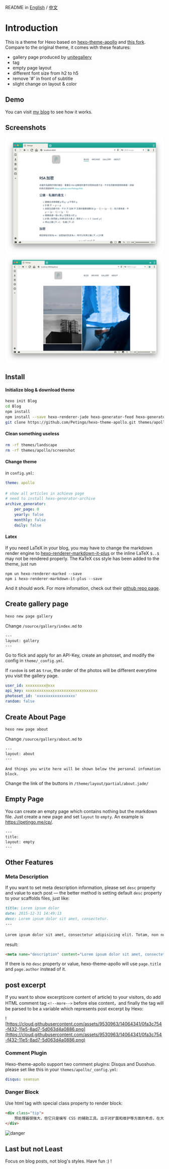 README in [English](https://github.com/Petingo/hexo-theme-apollo/blob/master/README.md) / [中文](https://github.com/Petingo/hexo-theme-apollo/blob/master/README.zh-TW.md)
# Introduction
This is a theme for Hexo based on [hexo-theme-apollo](https://github.com/pinggod/hexo-theme-apollo) and [this fork](https://github.com/angelen10/hexo-theme-apollo).  Compare to the original theme, it comes with these features:
- gallery page produced by [unitegallery](https://github.com/vvvmax/unitegallery)
- tag
- empty page layout
- different font size from h2 to h5
- remove '#' in front of subtitle
- slight change on layout & color
## Demo
You can visit [my blog](petingo.me) to see how it works.
## Screenshots
![main-page](https://github.com/Petingo/hexo-theme-apollo/blob/master/screenshot/main-page.png?raw=true)
![gallery](https://github.com/Petingo/hexo-theme-apollo/blob/master/screenshot/gallery.png?raw=true)

## Install

#### Initialize blog & download theme
``` bash
hexo init Blog 
cd Blog 
npm install
npm install --save hexo-renderer-jade hexo-generator-feed hexo-generator-sitemap hexo-browsersync hexo-generator-archive
git clone https://github.com/Petingo/hexo-theme-apollo.git themes/apollo
```

#### Clean something useless
``` bash
rm -rf themes/landscape
rm -rf themes/apollo/screenshot
```

#### Change theme
in `config.yml`:
```yaml
theme: apollo

# show all articles in achieve page
# need to install hexo-generator-archive
archive_generator:
    per_page: 0
    yearly: false
    monthly: false
    daily: false
```
#### Latex
If you need LaTeX in your blog, you may have to change the markdown render engine to [hexo-renderer-markdown-it-plus](https://github.com/CHENXCHEN/hexo-renderer-markdown-it-plus) or the inline LaTeX `$..$` may not be rendered properly.
The KaTeX css style has been added to the theme, just run
```
npm un hexo-renderer-marked --save
npm i hexo-renderer-markdown-it-plus --save
```
And it should work.  For more infomation, check out their [github repo page](https://github.com/CHENXCHEN/hexo-renderer-markdown-it-plus).

## Create gallery page
``` bash
hexo new page gallery
```
Change `/source/gallery/index.md` to
```
---
layout: gallery
---
```
Go to flick and apply for an API-Key, create an photoset, and modify the config in `theme/_config.yml`.

If `random` is set as `true`, the order of the photos will be different everytime you visit the gallery page.
```yml
user_id: xxxxxxxxx@xxx
api_key: xxxxxxxxxxxxxxxxxxxxxxxxxxxxxxxx
photoset_id: 'xxxxxxxxxxxxxxxxx'
random: false
```

## Create About Page
``` bash
hexo new page about
```
Change `/source/gallery/about.md` to
```
---
layout: about
---

And things you write here will be shown below the personal infomation block.
```
Change the link of the buttons in `/theme/layout/partial/about.jade/`

## Empty Page
You can create an empty page which contains nothing but the markdown file.  Just create a new page and set `layout` to `empty`.
An example is https://petingo.me/cp/.
```
---
title: 
layout: empty
---
```
## Other Features
### Meta Description

If you want to set meta description information, please set `desc` property and value to each post — the better method is setting default `desc` property to your scaffolds files, just like:

```md
title: Lorem ipsum dolor
date: 2015-12-31 14:49:13
desc: Lorem ipsum dolor sit amet, consectetur.
---

Lorem ipsum dolor sit amet, consectetur adipisicing elit. Totam, non numquam saepe ex ut. Deleniti culpa inventore consectetur nam saepe!
```

result:

```html
<meta name="description" content="Lorem ipsum dolor sit amet, consectetur.">
```

If there is no `desc` property or value, hexo-theme-apollo will use `page.title` and `page.author` instead of it. 

## post excerpt

If you want to show excerpt(core content of article) to your visitors, do add HTML comment tag `<!--more-->` before else content，and finally the tag will be parsed to be a variable which represents post excerpt by Hexo:

![https://cloud.githubusercontent.com/assets/9530963/14064341/0fa3c754-f432-11e5-8ad7-5d063d4a0886.png](https://cloud.githubusercontent.com/assets/9530963/14064341/0fa3c754-f432-11e5-8ad7-5d063d4a0886.png)

### Comment Plugin

Hexo-theme-apollo support two comment plugins: Disqus and Duoshuo. please set like this in your `themes/apollo/_config.yml`:

```yaml
disqus: seansun
```

### Danger Block

Use html tag with special class property to render block:

```html
<div class="tip">
    预处理器很强大，但它只是编写 CSS 的辅助工具。出于对扩展和维护等方面的考虑，在大型项目中有必要使用预处理器构建 CSS；但是对于小型项目，原生的 CSS 可能是一种更好的选择。不要肆意使用预处理器！
</div>
```

![danger](https://cloud.githubusercontent.com/assets/9530963/11359678/489a510c-92b9-11e5-9256-341cef6999b6.png)

## Last but not Least
Focus on blog posts, not blog's styles. Have fun :) !

## 